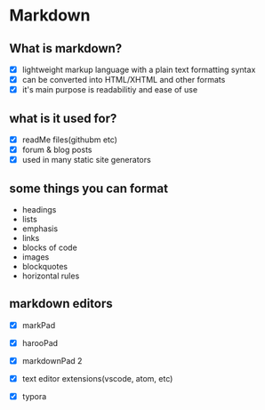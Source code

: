 # Markdown
## What is markdown?

* [x] lightweight markup language with a plain text formatting syntax
* [x] can be converted into HTML/XHTML and other formats
* [x] it's main purpose is readabilitiy and ease of use

## what is it used for?

* [x] readMe files(githubm etc)
* [x] forum & blog posts
* [x] used in many static site generators

## some things you can format

* headings
* lists
* emphasis 
* links
* blocks of code
* images 
* blockquotes
* horizontal rules

## markdown editors

* [x] markPad
* [x] harooPad
* [x] markdownPad 2
* [x] text editor extensions(vscode, atom, etc)
* [x] typora


